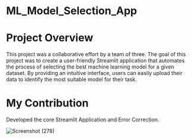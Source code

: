 # ML_Model_Selection_App
# Project Overview
This project was a collaborative effort by a team of three.
The goal of this project was to create a user-friendly Streamlit application that automates the process of selecting the best machine learning model for a given dataset. By providing an intuitive interface, users can easily upload their data to identify the most suitable model for their task.

# My Contribution
Developed the core Streamlit Application and Error Correction.

![Screenshot (278)](https://github.com/user-attachments/assets/b8705bb7-75d9-4bc3-a7d0-2ce6efe255ca)
